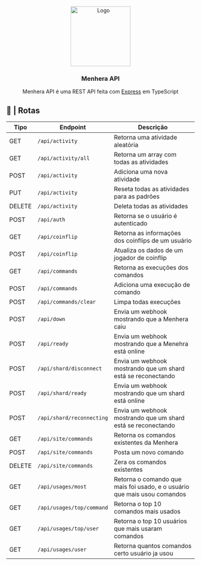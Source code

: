 <br />
<p align="center">
  <a href="https://github.com/ySnoopyDogy/Menhera-Tools">
    <img src="https://i.imgur.com/jjgBki0.png" alt="Logo" width="160" height="160">
  </a>

  <h3 align="center"> Menhera API </h3>

  <p align="center">
    Menhera API é uma REST API feita com <a href="https://expressjs.com/pt-br/">Express</a> em TypeScript
    <br />
  </p>
</p>

## 🔀 | Rotas

| Tipo   | Endpoint                  | Descrição                                                                |
| ------ | ------------------------- | ------------------------------------------------------------------------ |
| GET    | `/api/activity`           | Retorna uma atividade aleatória                                          |
| GET    | `/api/activity/all`       | Retorna um array com todas as atividades                                 |
| POST   | `/api/activity`           | Adiciona uma nova atividade                                              |
| PUT    | `/api/activity`           | Reseta todas as atividades para as padrões                               |
| DELETE | `/api/activity`           | Deleta todas as atividades                                               |
| POST   | `/api/auth`               | Retorna se o usuário é autenticado                                       |
| GET    | `/api/coinflip`           | Retorna as informações dos coinflips de um usuário                       |
| POST   | `/api/coinflip`           | Atualiza os dados de um jogador de coinflip                              |
| GET    | `/api/commands`           | Retorna as execuções dos comandos                                        |
| POST   | `/api/commands`           | Adiciona uma execução de comando                                         |
| POST   | `/api/commands/clear`     | Limpa todas execuções                                                    |
| POST   | `/api/down`               | Envia um webhook mostrando que a Menhera caiu                            |
| POST   | `/api/ready`              | Envia um webhook mostrando que a Menehra está online                     |
| POST   | `/api/shard/disconnect`   | Envia um webhook mostrando que um shard está se reconectando             |
| POST   | `/api/shard/ready`        | Envia um webhook mostrando que um shard está online                      |
| POST   | `/api/shard/reconnecting` | Envia um webhook mostrando que um shard está se reconectando             |
| GET    | `/api/site/commands`      | Retorna os comandos existentes da Menhera                                |
| POST   | `/api/site/commands`      | Posta um novo comando                                                    |
| DELETE | `/api/site/commands`      | Zera os comandos existentes                                              |
| GET    | `/api/usages/most`        | Retorna o comando que mais foi usado, e o usuário que mais usou comandos |
| GET    | `/api/usages/top/command` | Retorna o top 10 comandos mais usados                                    |
| GET    | `/api/usages/top/user`    | Retorna o top 10 usuários que mais usaram comandos                       |
| GET    | `/api/usages/user`        | Retorna quantos comandos certo usuário ja usou                           |
